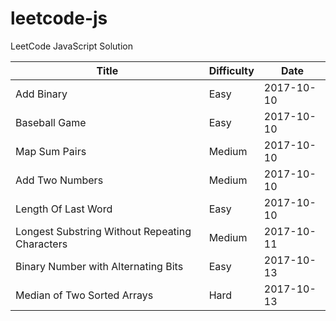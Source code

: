 # leetcode-js

LeetCode JavaScript Solution

| Title | Difficulty | Date |
| ----- | -------- | ---------- |
| Add Binary | Easy | 2017-10-10 |
| Baseball Game | Easy | 2017-10-10 |
| Map Sum Pairs | Medium | 2017-10-10 |
| Add Two Numbers | Medium | 2017-10-10 |
| Length Of Last Word | Easy | 2017-10-10 |
| Longest Substring Without Repeating Characters | Medium | 2017-10-11 |
| Binary Number with Alternating Bits | Easy | 2017-10-13 |
| Median of Two Sorted Arrays | Hard | 2017-10-13 |
